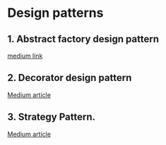 # Design patterns

## 1. Abstract factory design pattern

[medium link](https://blog.devops.dev/why-senior-developers-love-the-abstract-factory-pattern-1bfb5fbcb260)

## 2. Decorator design pattern

[Medium article](https://medium.com/@gaddamnaveen192/the-decorator-pattern-in-java-the-one-pattern-every-spring-boot-developer-needs-to-know-767ab5ecdc89)


## 3. Strategy Pattern.

[Medium article](https://medium.com/@pudarimadhavi99/still-writing-if-else-5b4dc2da5da8)
